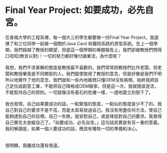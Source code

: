 # Final Year Project: 如要成功，必先自宮。

在香城大學的工程系裡，每一個大三的學生都要做一份Final Year Project。我選擇了和三位同學一起做一個關於Java Card 和醫院系統的原型系統。在上一個學期，我們超越了教授的期望，但是這一個學期的專題報告上，我們卻被教授們問得口啞啞(無言以對)！一切的努力都好像付諸東流，為什麼呢？<br /><br />我想，我們不求甚解的態度是教授最不喜歡的。我們常常把教授們比作老闆，但老闆和教授畢竟是不同類型的人。我們縱使取用了教授的意念，但是好像是我們不明所以地實作了他的意念，我們就和一些內地廠商只懂OEM沒有兩樣。始終我把自己定位成創意工業，不能把自己降格成OEM廠家。但是這一次，我就隨波逐流，不能堅持自己的原則。一切就像沒有基石的危樓一樣，一遇地震立刻倒下了。<br /><br />我也發現，自己如果要成功的話，一點緊張的態度，一點仙的態度是少不了的。我自己對自己的要求不是不高，而是太容易放過自己。我沒有用盡任何方法，使自己能夠達到自己的目標。自己一失敗，就安慰自己，或是降低對自己的要求。我覺得自己實在太放縱自己了。「如要成功，必先自宮。」這句話其實是有另一重的意義。我的解讀是，如果一個人要成功的話，應該有犧牲一切的準備和決心。<br /><br /><br />很明顯，我離成功還有很遠。<br /><br /><div class="zemanta-pixie"><img class="zemanta-pixie-img" alt="" src="http://img.zemanta.com/pixy.gif?x-id=04744e6d-6fec-85db-9524-1a3063f04faa" /></div>
